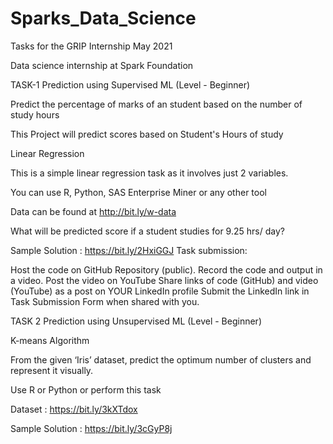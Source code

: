 # Sparks_Data_Science
Tasks for the GRIP Internship May 2021

Data science internship at Spark Foundation

TASK-1 Prediction using Supervised ML (Level - Beginner)

Predict the percentage of marks of an student based on the number of study hours

This Project will predict scores based on Student's Hours of study

Linear Regression

This is a simple linear regression task as it involves just 2 variables.

You can use R, Python, SAS Enterprise Miner or any other tool

Data can be found at http://bit.ly/w-data

What will be predicted score if a student studies for 9.25 hrs/ day?

Sample Solution : https://bit.ly/2HxiGGJ Task submission:

Host the code on GitHub Repository (public). Record the code and output in a video. Post the video on YouTube Share links of code (GitHub) and video (YouTube) as a post on YOUR LinkedIn profile Submit the LinkedIn link in Task Submission Form when shared with you.

TASK 2 Prediction using Unsupervised ML (Level - Beginner)

K-means Algorithm

From the given ‘Iris’ dataset, predict the optimum number of clusters and represent it visually.

Use R or Python or perform this task

Dataset : https://bit.ly/3kXTdox

Sample Solution : https://bit.ly/3cGyP8j
